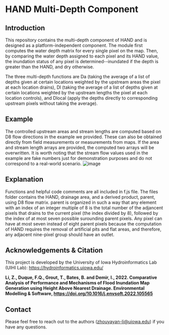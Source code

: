 # HAND Multi-Depth Component
## Introduction
This repository contains the multi-depth component of HAND and is designed as a platform-independent component. The module first computes the water depth matrix for every single pixel on the map. Then, by comparing the water depth assigned to each pixel and its HAND value, the inundation status of any pixel is determined--inundated if the depth is greater than the HAND, and dry otherwise. 

The three multi-depth functions are Da (taking the average of a list of depths given at certain locations weighted by the upstream areas the pixel at each location drains), Dl (taking the average of a list of depths given at certain locations weighted by the upstream lengths the pixel at each location controls), and Dlocal (apply the depths directly to corresponding upstream pixels without taking the average). 

## Example
The controlled upstream areas and stream lengths are computed based on D8 flow directions in the example we provided. These can also be obtained directly from field measurements or measurements from maps. If the area and stream length arrays are provided, the computed two arrays will be overwritten. It is worth noting that the stream flow values used in the example are fake numbers just for demonstration purposes and do not correspond to a real-world scenario. 
![image](https://user-images.githubusercontent.com/49577873/198705473-286e9bae-9db1-4f90-81c3-ab82c2096eeb.png)


## Explanation
Functions and helpful code comments are all included in f.js file. The files folder contains the HAND, drainage area, and a derived product, parent, using D8 flow matrix. parent is organized in such a way that any element with an index of an integer multiple of 8 is the total number of the adjancent pixels that drains to the current pixel (the index divided by 8), followed by the index of at most seven possible surounding parent pixels. Any pixel can have at most seven instead of eight parent pixels because the computation of HAND requires the removal of artificial pits and flat areas, and therefore, any adjacent nine-pixel group should have an outlet.

## Acknowledgements & Citation
This project is developed by the University of Iowa Hydroinformatics Lab (UIHI Lab): https://hydroinformatics.uiowa.edu/ 

**Li, Z., Duque, F.Q., Grout, T., Bates, B. and Demir, I., 2022. Comparative Analysis of Performance and Mechanisms of Flood Inundation Map Generation using Height Above Nearest Drainage. Environmental Modelling & Software, https://doi.org/10.1016/j.envsoft.2022.105565**

## Contact
Please feel free to reach out to the authors (<ins>zhouyayan-li@uiowa.edu</ins>) if you have any questions.


